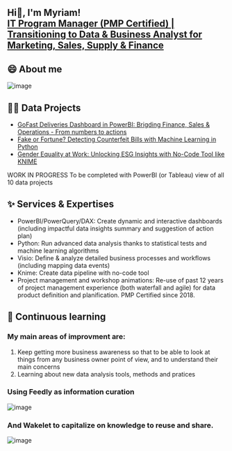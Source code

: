 ## Hi👋, I'm Myriam! <br/><a href="https://www.linkedin.com/in/myriam-gonidec-chin-26a0464/">IT Program Manager (PMP Certified) | Transitioning to Data & Business Analyst for Marketing, Sales, Supply & Finance </a>

## 😄 About me
![image](https://github.com/user-attachments/assets/d2f90c5d-0100-4bd6-b95a-34ba696f984f)


## 👨‍💻 Data Projects  
- [GoFast Deliveries Dashboard in PowerBI: Brigding Finance, Sales & Operations - From numbers to actions](https://github.com/myriam-gonidec/GoFastDeliveries)  
- [Fake or Fortune? Detecting Counterfeit Bills with Machine Learning in Python](https://github.com/myriam-gonidec/CounterfeitBills)  
- [Gender Equality at Work: Unlocking ESG Insights with No-Code Tool like KNIME](https://github.com/myriam-gonidec/GenderEquality)  

WORK IN PROGRESS To be completed with PowerBI (or Tableau) view of all 10 data projects

## ✨ Services & Expertises
- PowerBI/PowerQuery/DAX: Create dynamic and interactive dashboards (including impactful data insights summary and suggestion of action plan)
- Python: Run advanced data analysis thanks to statistical tests and machine learning algorithms
- Visio: Define & analyze detailed business processes and workflows (including mapping data events)
- Knime: Create data pipeline with no-code tool
- Project management and workshop animations: Re-use of past 12 years of project management experience (both waterfall and agile) for data product definition and planification. PMP Certified since 2018.

## 🌱 Continuous learning
### My main areas of improvment are: 
1. Keep getting more business awareness so that to be able to look at things from any business owner point of view, and to understand their main concerns
2. Learning about new data analysis tools, methods and pratices
### Using Feedly as information curation
![image](https://github.com/user-attachments/assets/d5665aaf-9beb-4ec9-baf5-79e06dbdc764)
### And Wakelet to capitalize on knowledge to reuse and share.
![image](https://github.com/user-attachments/assets/b1425eff-b0f3-4ff7-903d-164792a5e449)

<!--
Here are some ideas to get you started:

- 🔭 I’m currently working on ...
- 🌱 I’m currently learning ...
- 👯 I’m looking to collaborate on ...
- 🤔 I’m looking for help with ...
- 💬 Ask me about ...
- 📫 How to reach me: ...
- 😄 Pronouns: ...
- ⚡ Fun fact: ...
- ✨📉✍💻🥇💼📚🚀🔑📊🎯 
-->
